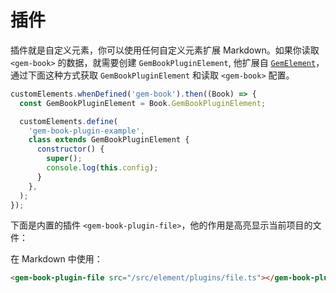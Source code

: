 # 插件

插件就是自定义元素，你可以使用任何自定义元素扩展 Markdown。如果你读取 `<gem-book>` 的数据，就需要创建 `GemBookPluginElement`, 他扩展自 [`GemElement`](https://gem-docs.netlify.app/API/)，通过下面这种方式获取 `GemBookPluginElement` 和读取 `<gem-book>` 配置。

```js
customElements.whenDefined('gem-book').then((Book) => {
  const GemBookPluginElement = Book.GemBookPluginElement;

  customElements.define(
    'gem-book-plugin-example',
    class extends GemBookPluginElement {
      constructor() {
        super();
        console.log(this.config);
      }
    },
  );
});
```

下面是内置的插件 `<gem-book-plugin-file>`，他的作用是高亮显示当前项目的文件：

<gem-book-plugin-file src="/src/element/plugins/file.ts"></gem-book-plugin-file >

在 Markdown 中使用：

```md
<gem-book-plugin-file src="/src/element/plugins/file.ts"></gem-book-plugin-file >
```
